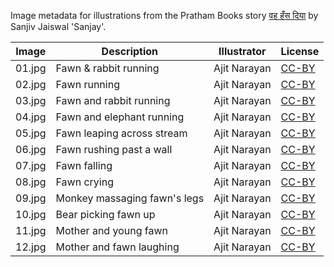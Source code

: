 Image metadata for illustrations from the Pratham Books story [वह हँस दिया](https://storyweaver.org.in/stories/1-veh-hans-diyaa) by Sanjiv Jaiswal 'Sanjay'.

Image | Description | Illustrator | License
----- | ----------- | ----------- | -------
01.jpg | Fawn & rabbit running | Ajit Narayan | [CC-BY](https://creativecommons.org/licenses/by/4.0/)
02.jpg | Fawn running | Ajit Narayan | [CC-BY](https://creativecommons.org/licenses/by/4.0/)
03.jpg | Fawn and rabbit running | Ajit Narayan | [CC-BY](https://creativecommons.org/licenses/by/4.0/)
04.jpg | Fawn and elephant running | Ajit Narayan | [CC-BY](https://creativecommons.org/licenses/by/4.0/)
05.jpg | Fawn leaping across stream | Ajit Narayan | [CC-BY](https://creativecommons.org/licenses/by/4.0/)
06.jpg | Fawn rushing past a wall | Ajit Narayan | [CC-BY](https://creativecommons.org/licenses/by/4.0/)
07.jpg | Fawn falling | Ajit Narayan | [CC-BY](https://creativecommons.org/licenses/by/4.0/)
08.jpg | Fawn crying | Ajit Narayan | [CC-BY](https://creativecommons.org/licenses/by/4.0/)
09.jpg | Monkey massaging fawn's legs | Ajit Narayan | [CC-BY](https://creativecommons.org/licenses/by/4.0/)
10.jpg | Bear picking fawn up | Ajit Narayan | [CC-BY](https://creativecommons.org/licenses/by/4.0/)
11.jpg | Mother and young fawn | Ajit Narayan | [CC-BY](https://creativecommons.org/licenses/by/4.0/)
12.jpg | Mother and fawn laughing | Ajit Narayan | [CC-BY](https://creativecommons.org/licenses/by/4.0/)
